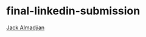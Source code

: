 # final-linkedin-submission

<!--- In the text below, please replace "Your Name" with your name, and provide a link to your LinkedIn in the parenthesis. --->

[Jack Almadjian](https://www.linkedin.com/in/hagop-almadjian-607342240/)
